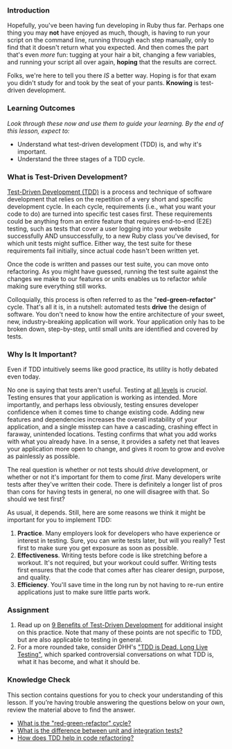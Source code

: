 ### Introduction

Hopefully, you've been having fun developing in Ruby thus far. Perhaps one thing you may **not** have enjoyed as much, though, is having to run your script on the command line, running through each step manually, only to find that it doesn't return what you expected. And then comes the part that's even *more* fun: tugging at your hair a bit, changing a few variables, and running your script all over again, **hoping** that the results are correct.

Folks, we're here to tell you there *IS* a better way. Hoping is for that exam you didn't study for and took by the seat of your pants. **Knowing** is test-driven development.

### Learning Outcomes
*Look through these now and use them to guide your learning. By the end of this lesson, expect to:*

* Understand what test-driven development (TDD) is, and why it's important.
* Understand the three stages of a TDD cycle.

### What is Test-Driven Development?

[Test-Driven Development (TDD)](https://en.wikipedia.org/wiki/Test-driven_development) is a process and technique of software development that relies on the repetition of a very short and specific development cycle. In each cycle, requirements (i.e., what you want your code to do) are turned into specific test cases first. These requirements could be anything from an entire feature that requires end-to-end (E2E) testing, such as tests that cover a user logging into your website successfully AND unsuccessfully, to a new Ruby class you've devised, for which unit tests might suffice. Either way, the test suite for these requirements fail initially, since actual code hasn't been written yet. 

Once the code is written and passes our test suite, you can move onto refactoring. As you might have guessed, running the test suite against the changes we make to our features or units enables us to refactor *while* making sure everything still works.

Colloquially, this process is often referred to as the "**red-green-refactor**" cycle. That's all it is, in a nutshell: automated tests **drive** the design of software. You don't need to know how the entire architecture of your sweet, new, industry-breaking application will work. Your application only has to be broken down, step-by-step, until small units are identified and covered by tests.

### Why Is It Important?

Even if TDD intuitively seems like good practice, its utility is hotly debated even today. 

No one is saying that tests aren't useful. Testing at [all levels](https://thoughtbot.com/blog/rails-test-types-and-the-testing-pyramid) is *crucial*. Testing ensures that your application is working as intended. More importantly, and perhaps less obviously, testing ensures developer confidence when it comes time to change existing code. Adding new features and dependencies increases the overall instability of your application, and a single misstep can have a cascading, crashing effect in faraway, unintended locations. Testing confirms that what you add works with what you already have. In a sense, it provides a safety net that leaves your application more open to change, and gives it room to grow and evolve as painlessly as possible.

The real question is whether or not tests should *drive* development, or whether or not it's important for them to come *first*. Many developers write tests after they've written their code. There is definitely a longer list of pros than cons for having tests in general, no one will disagree with that. So should we test first? 

As usual, it depends. Still, here are some reasons we think it might be important for you to implement TDD:

1. **Practice**. Many employers look for developers who have experience or interest in testing. Sure, you can write tests later, but will you really? Test first to make sure you get exposure as soon as possible.
2. **Effectiveness**. Writing tests before code is like stretching before a workout. It's not required, but your workout could suffer. Writing tests first ensures that the code that comes after has clearer design, purpose, and quality.
3. **Efficiency**. You'll save time in the long run by not having to re-run entire applications just to make sure little parts work.

### Assignment

<div class="lesson-content__panel" markdown="1">

1. Read up on [9 Benefits of Test-Driven Development](https://www.madetech.com/blog/9-benefits-of-test-driven-development) for additional insight on this practice. Note that many of these points are not specific to TDD, but are also applicable to testing in general.
2. For a more rounded take, consider DHH's ["TDD is Dead. Long Live Testing"](http://david.heinemeierhansson.com/2014/tdd-is-dead-long-live-testing.html), which sparked controversial conversations on what TDD is, what it has become, and what it should be.

</div>

### Knowledge Check

This section contains questions for you to check your understanding of this lesson. If you’re having trouble answering the questions below on your own, review the material above to find the answer.

- <a class="knowledge-check-link" href="#what-is-test-driven-development">What is the "red-green-refactor" cycle?</a>
- <a class="knowledge-check-link" href="https://thoughtbot.com/blog/rails-test-types-and-the-testing-pyramid">What is the difference between unit and integration tests?</a>
- <a class="knowledge-check-link" href="https://www.madetech.com/blog/9-benefits-of-test-driven-development">How does TDD help in code refactoring?</a>

